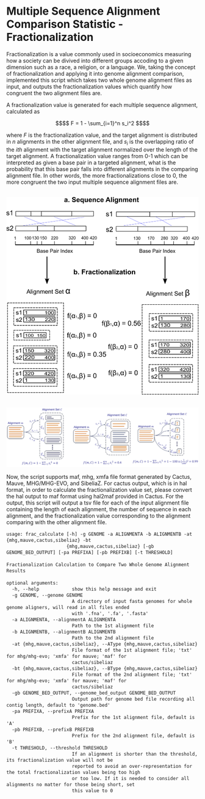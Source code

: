 # Multiple Sequence Alignment Comparison Statistic - Fractionalization

Fractionalization is a value commonly used in socioeconomics measuring how a society can be divived into different groups accoding to a given dimension such as a race, a religion, or a language. We, taking the concept of fractionalization and applying it into genome alignment comparison, implemented this script which takes two whole genome alignment files as input, and outputs the fractionalization values which quantify how congruent the two alignment files are. 

A fractionalization value is generated for each multiple sequence alignment, calculated as 
```math
$$ F = 1 - \sum_{i=1}^n s_i^2 $$
```
where $F$ is the fractionalization value, and the target alignment is distributed in $n$ alignments in the other alignment file, and $s_i$ is the overlapping ratio of the $ith$ alignment with the target alignment normalized over the length of the target alignment. A fractionalization value ranges from 0-1 which can be interpreted as given a base pair in a targeted alignment, what is the probability that this base pair falls into different alignments in the comparing alignment file. In other words, the more fractionalizations close to 0, the more congruent the two input multiple sequence alignment files are. 

\
![Fract Illustration](https://github.com/yongze-yin/Fract-Calculator/blob/main/fract_illustration.png)


\
![Fract Example](https://github.com/yongze-yin/Fract-Calculator/blob/main/three_fract_example.png)


Now, the script supports maf, mhg, xmfa file format generated by Cactus, Mauve, MHG/MHG-EVO, and SibeliaZ. For cactus output, which is in hal format, in order to calculate the fractionalization value set, please convert the hal output to maf format using hal2maf provided in Cactus. For the output, this script will output a tsv file for each of the input alignment file containing the length of each alignment, the number of sequence in each alignment, and the fractionalization value corresponding to the alignment comparing with the other alignment file. 

```
usage: frac_calculate [-h] -g GENOME -a ALIGNMENTA -b ALIGNMENTB -at {mhg,mauve,cactus,sibeliaz} -bt
                      {mhg,mauve,cactus,sibeliaz} [-gb GENOME_BED_OUTPUT] [-pa PREFIXA] [-pb PREFIXB] [-t THRESHOLD]

Fractionalization Calculation to Compare Two Whole Genome Alignment Results

optional arguments:
  -h, --help            show this help message and exit
  -g GENOME, --genome GENOME
                        A directory of input fasta genomes for whole genome aligners, will read in all files ended
                        with '.fna', '.fa', '.fasta'
  -a ALIGNMENTA, --alignmentA ALIGNMENTA
                        Path to the 1st alignment file
  -b ALIGNMENTB, --alignmentB ALIGNMENTB
                        Path to the 2nd alignment file
  -at {mhg,mauve,cactus,sibeliaz}, --AType {mhg,mauve,cactus,sibeliaz}
                        File format of the 1st alignment file; 'txt' for mhg/mhg-evo; 'xmfa' for mauve; 'maf' for
                        cactus/sibeliaz
  -bt {mhg,mauve,cactus,sibeliaz}, --BType {mhg,mauve,cactus,sibeliaz}
                        File format of the 2nd alignment file; 'txt' for mhg/mhg-evo; 'xmfa' for mauve; 'maf' for
                        cactus/sibeliaz
  -gb GENOME_BED_OUTPUT, --genome_bed_output GENOME_BED_OUTPUT
                        Output path for genome bed file recording all contig length, default to 'genome.bed'
  -pa PREFIXA, --prefixA PREFIXA
                        Prefix for the 1st alignment file, default is 'A'
  -pb PREFIXB, --prefixB PREFIXB
                        Prefix for the 2nd alignment file, default is 'B'
  -t THRESHOLD, --threshold THRESHOLD
                        If an alignment is shorter than the threshold, its fractionalization value will not be
                        reported to avoid an over-representation for the total fractionalization values being too high
                        or too low. If it is needed to consider all alignments no matter for those being short, set
                        this value to 0
```
